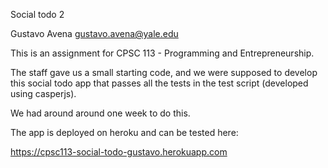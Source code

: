 Social todo 2

Gustavo Avena
gustavo.avena@yale.edu


This is an assignment for CPSC 113 - Programming and Entrepreneurship.

The staff gave us a small starting code, and we were supposed to develop this social todo app that passes all the tests in the test script (developed using casperjs).

We had around around one week to do this.

The app is deployed on heroku and can be tested here:

https://cpsc113-social-todo-gustavo.herokuapp.com


